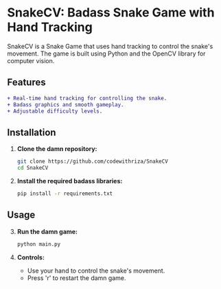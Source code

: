 
# SnakeCV: Badass Snake Game with Hand Tracking

SnakeCV is a Snake Game that uses hand tracking to control the snake's movement. The game is built using Python and the OpenCV library for computer vision.

## Features
```diff
+ Real-time hand tracking for controlling the snake.
+ Badass graphics and smooth gameplay.
+ Adjustable difficulty levels.
```

## Installation

1. **Clone the damn repository:**
   ```bash
   git clone https://github.com/codewithriza/SnakeCV
   cd SnakeCV
   ```

2. **Install the required badass libraries:**
   ```bash
   pip install -r requirements.txt
   ```

## Usage

3. **Run the damn game:**
   ```bash
   python main.py
   ```

4. **Controls:**
   - Use your hand to control the snake's movement.
   - Press 'r' to restart the damn game.


